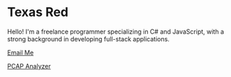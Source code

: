# Texas Red
Hello! I'm a freelance programmer specializing in C# and JavaScript, with a strong background in developing full-stack applications. <br>

[Email Me](mailto:texas.red@totheempire.net)

[PCAP Analyzer](https://pcap.totheempire.net)




